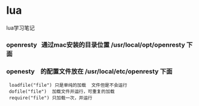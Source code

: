 # lua
lua学习笔记
### openresty   通过mac安装的目录位置 /usr/local/opt/openresty 下面
### openesty    的配置文件放在  /usr/local/etc/openresty 下面
```
 loadfile("file") 只是单纯的加载  文件但是不会运行
 dofile("file")  加载文件并运行，可重复的加载
 require("file") 只加载一次，并运行
```
